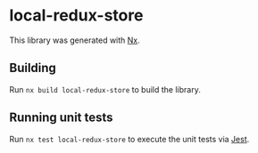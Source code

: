# local-redux-store

This library was generated with [Nx](https://nx.dev).

## Building

Run `nx build local-redux-store` to build the library.

## Running unit tests

Run `nx test local-redux-store` to execute the unit tests via [Jest](https://jestjs.io).
